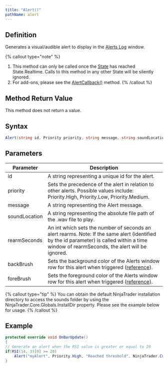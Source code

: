 ```yaml
---
title: "Alert()"
pathName: alert
---
```


## Definition

Generates a visual/audible alert to display in the [Alerts Log](alerts_log) window.

{% callout type="note" %}

1. This method can only be called once the [State](state) has reached State.Realtime. Calls to this method in any other State will be silently ignored.
2. For add-ons, please see the [AlertCallback()](alertcallback) method.
{% /callout %}

## Method Return Value

This method does not return a value.

## Syntax

```csharp
Alert(string id, Priority priority, string message, string soundLocation, int rearmSeconds, Brush backBrush, Brush foreColor)
```

## Parameters

| Parameter     | Description                                                                                                                                                   |
|---------------|---------------------------------------------------------------------------------------------------------------------------------------------------------------|
| id            | A string representing a unique id for the alert.                                                                                                            |
| priority      | Sets the precedence of the alert in relation to other alerts. Possible values include: Priority.High, Priority.Low, Priority.Medium.                         |
| message       | A string representing the Alert message.                                                                                                                    |
| soundLocation | A string representing the absolute file path of the .wav file to play.                                                                                     |
| rearmSeconds  | An int which sets the number of seconds an alert rearms. Note: If the same alert (identified by the id parameter) is called within a time window of rearmSeconds, the alert will be ignored. |
| backBrush     | Sets the background color of the Alerts window row for this alert when triggered ([reference](http://msdn.microsoft.com/en-us/library/system.drawing.color_members(v=vs.90).aspx)). |
| foreBrush     | Sets the foreground color of the Alerts window row for this alert when triggered ([reference](http://msdn.microsoft.com/en-us/library/system.drawing.color_members(v=vs.90).aspx)). |

{% callout type="tip" %}
You can obtain the default NinjaTrader installation directory to access the sounds folder by using the NinjaTrader.Core.Globals.InstallDir property. Please see the example below for usage.
{% /callout %}

## Example

```csharp
protected override void OnBarUpdate()
{
// Generate an alert when the RSI value is greater or equal to 20
if(RSI(14, 3)[0] >= 20)
    Alert("myAlert", Priority.High, "Reached threshold", NinjaTrader.Core.Globals.InstallDir + @"\sounds\Alert1.wav", 10, Brushes.Black, Brushes.Yellow);
}
```
